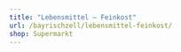 ```yaml
---
title: "Lebensmittel – Feinkost"
url: /bayrischzell/lebensmittel-feinkost/
shop: Supermarkt
---
```

